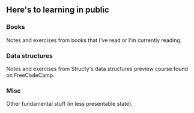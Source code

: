 ## Here's to learning in public

### Books

Notes and exercises from books that I've read or I'm currently reading.

### Data structures

Notes and exercises from Structy's data structures preview course found on FreeCodeCamp.

### Misc

Other fundamental stuff (in less presentable state).
 
